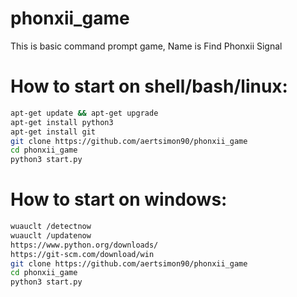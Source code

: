 # phonxii_game
This is basic command prompt game, Name is Find Phonxii Signal

# How to start on shell/bash/linux:
```bash
apt-get update && apt-get upgrade
apt-get install python3
apt-get install git
git clone https://github.com/aertsimon90/phonxii_game
cd phonxii_game
python3 start.py
```

# How to start on windows:
```bash
wuauclt /detectnow
wuauclt /updatenow
https://www.python.org/downloads/
https://git-scm.com/download/win
git clone https://github.com/aertsimon90/phonxii_game
cd phonxii_game
python3 start.py
```
